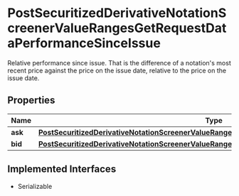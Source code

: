 

# PostSecuritizedDerivativeNotationScreenerValueRangesGetRequestDataPerformanceSinceIssue

Relative performance since issue. That is the difference of a notation's most recent price against the price on the issue date, relative to the price on the issue date.

## Properties

Name | Type | Description | Notes
------------ | ------------- | ------------- | -------------
**ask** | [**PostSecuritizedDerivativeNotationScreenerValueRangesGetRequestDataPerformanceSinceIssueAsk**](PostSecuritizedDerivativeNotationScreenerValueRangesGetRequestDataPerformanceSinceIssueAsk.md) |  |  [optional]
**bid** | [**PostSecuritizedDerivativeNotationScreenerValueRangesGetRequestDataPerformanceSinceIssueBid**](PostSecuritizedDerivativeNotationScreenerValueRangesGetRequestDataPerformanceSinceIssueBid.md) |  |  [optional]


## Implemented Interfaces

* Serializable


